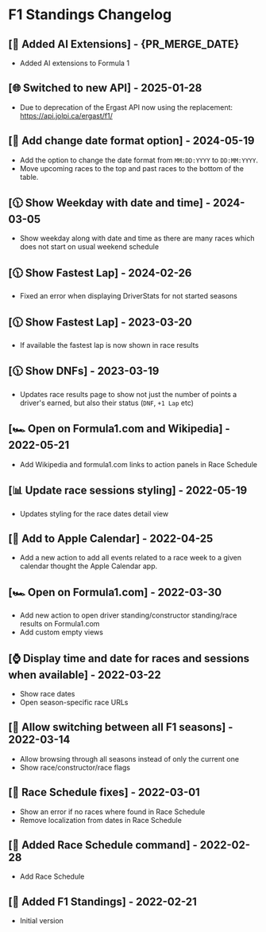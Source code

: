# F1 Standings Changelog

## [🧠 Added AI Extensions] - {PR_MERGE_DATE}

- Added AI extensions to Formula 1

## [🌐 Switched to new API] - 2025-01-28

- Due to deprecation of the Ergast API now using the replacement: https://api.jolpi.ca/ergast/f1/

## [📆 Add change date format option] - 2024-05-19

- Add the option to change the date format from `MM:DD:YYYY` to `DD:MM:YYYY`.
- Move upcoming races to the top and past races to the bottom of the table.

## [🕦 Show Weekday with date and time] - 2024-03-05

- Show weekday along with date and time as there are many races which does not start on usual weekend schedule

## [🕦 Show Fastest Lap] - 2024-02-26

- Fixed an error when displaying DriverStats for not started seasons

## [🕦 Show Fastest Lap] - 2023-03-20

- If available the fastest lap is now shown in race results

## [🕦 Show DNFs] - 2023-03-19

- Updates race results page to show not just the number of points a driver's earned, but also their status (`DNF`, `+1 Lap` etc)

## [🏎️ Open on Formula1.com and Wikipedia] - 2022-05-21

- Add Wikipedia and formula1.com links to action panels in Race Schedule

## [📊 Update race sessions styling] - 2022-05-19

- Updates styling for the race dates detail view

## [📆 Add to Apple Calendar] - 2022-04-25

- Add a new action to add all events related to a race week to a given calendar thought the Apple Calendar app.

## [🏎️ Open on Formula1.com] - 2022-03-30

- Add new action to open driver standing/constructor standing/race results on Formula1.com
- Add custom empty views

## [⌚ Display time and date for races and sessions when available] - 2022-03-22

- Show race dates
- Open season-specific race URLs

## [🍂 Allow switching between all F1 seasons] - 2022-03-14

- Allow browsing through all seasons instead of only the current one
- Show race/constructor/race flags

## [🐞 Race Schedule fixes] - 2022-03-01

- Show an error if no races where found in Race Schedule
- Remove localization from dates in Race Schedule

## [🏁 Added Race Schedule command] - 2022-02-28

- Add Race Schedule

## [🎂 Added F1 Standings] - 2022-02-21

- Initial version
